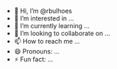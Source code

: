 - 👋 Hi, I’m @rbulhoes
- 👀 I’m interested in ...
- 🌱 I’m currently learning ...
- 💞️ I’m looking to collaborate on ...
- 📫 How to reach me ...
- 😄 Pronouns: ...
- ⚡ Fun fact: ...

<!---
rbulhoes/rbulhoes is a ✨ special ✨ repository because its `README.md` (this file) appears on your GitHub profile.
You can click the Preview link to take a look at your changes.
--->
